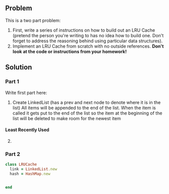 ## Problem
This is a two part problem:
1. First, write a series of instructions on how to build out an LRU Cache (pretend
the person you're writing to has no idea how to build one. Don't forget to address
the reasoning behind using particular data structures).
2. Implement an LRU Cache from scratch with no outside references. **Don't look
at the code or instructions from your homework!**

## Solution

### Part 1
<!-- this is a BIG one that google asks about! -->
Write first part here:
1. Create LinkedList (has a prev and next node to denote where it is in the list)
  All items will be appended to the end of the list. When the item is called it gets put to the end of the
  list so the item at the beginning of the list will be deleted to make room for the newest item 
####  Least Recently Used

2.

### Part 2
```ruby
class LRUCache
  link = LinkedList.new
  hash = HashMap.new


end
```
